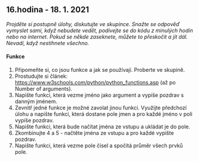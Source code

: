 ## **16.hodina - 18. 1. 2021**

*Projděte si postupně úlohy, diskutujte ve skupince. Snažte se odpověď vymyslet sami, když nebudete vedět, podívejte se do kódu z minulých hodin nebo na internet. Pokud se někde zaseknete, můžete to přeskočit a jít dál. Nevadí, když nestihnete všechno.*

#### Funkce
1) Připomeňte si, co jsou funkce a jak se používají. Proberte ve skupině.
2) Prostudujte si článek: https://www.w3schools.com/python/python_functions.asp (až po Number of arguments).
3) Napište funkci, která vezme jméno jako argument a vypíše pozdrav s danným jménem.
4) Zevnitř jedné funkce je možné zavolat jinou funkci. Využijte předchozí úlohu a napište funkci, která dostane pole jmen a pro každé jméno v poli vypíše pozdrav.
5) Napište funkci, která bude načítat jména ze vstupu a ukládat je do pole.
6) Zkombinujte 4 a 5 - načtěte jména ze vstupu a pro každé vypište pozdrav.
7) Napište funkci, která vezme pole čísel a spočítá průměr všech prvků pole.
